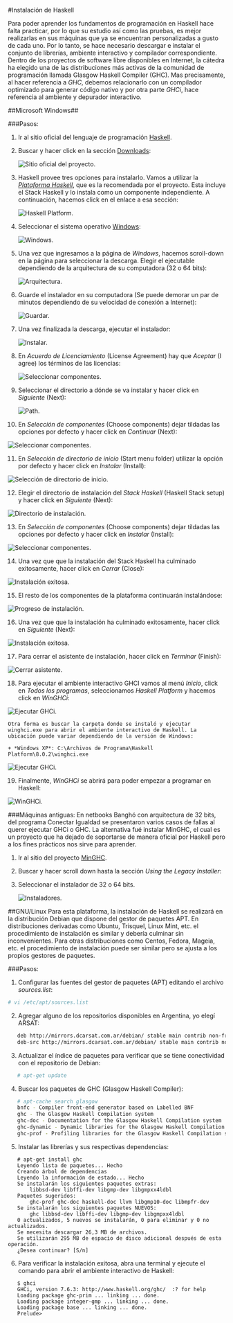 #Instalación de Haskell

Para poder aprender los fundamentos de programación en Haskell hace falta practicar, por lo que su estudio 
así como las pruebas, es mejor realizarlas en sus máquinas que ya se encuentran personalizadas a gusto de cada uno.
Por lo tanto, se hace necesario descargar e instalar el conjunto de librerías, ambiente interactivo y compilador correspondiente.
Dentro de los proyectos de software libre disponibles en Internet, la cátedra ha elegido una de las distribuciones
más activas de la comunidad de programación llamada Glasgow Haskell Compiler (GHC). 
Mas precisamente, al hacer referencia a *GHC*, debemos relacionarlo con un compilador optimizado para 
generar código nativo y por otra parte *GHCi*, hace referencia al ambiente y depurador interactivo.

##Microsoft Windows##

###Pasos:

1. Ir al sitio oficial del lenguaje de programación [Haskell](https://www.haskell.org "Haskell"). 
2. Buscar y hacer click en la sección [Downloads](https://www.haskell.org/downloads "Descargas"):

   ![Sitio oficial del proyecto.](/images/2_haskell.png "Sitio oficial")
   
3. Haskell provee tres opciones para instalarlo. Vamos a utilizar la [*Plataforma Haskell*](https://www.haskell.org/downloads#platform), que es la recomendada por el proyecto. Esta incluye el Stack Haskell y lo instala como un componente independiente. A continuación, hacemos click en el enlace a esa sección:

   ![Haskell Platform.](/images/3_haskell_downloads.png "Haskell Platform.")

4. Seleccionar el sistema operativo [Windows](https://www.haskell.org/platform/windows.html):

   ![Windows.](/images/4_haskell_os.png "Windows")
                  
5. Una vez que ingresamos a la página de *Windows*, hacemos scroll-down en la página para seleccionar la descarga. Elegir el ejecutable dependiendo de la arquitectura de su computadora (32 o 64 bits):

   ![Arquitectura.](/images/5_haskell_arch.png "Arquitectura")
   
6. Guarde el instalador en su computadora (Se puede demorar un par de minutos dependiendo de su velocidad de conexión a Internet):

   ![Guardar.](/images/6_save_exe.png "Guardar")

7. Una vez finalizada la descarga, ejecutar el instalador: 

   ![Instalar.](/images/7_execute_exe.png "Instalar")

8. En *Acuerdo de Licenciamiento* (License Agreement) hay que *Aceptar* (I agree) los términos de las licencias: 

   ![Seleccionar componentes.](/images/8_license.png "Licencia.")

9. Seleccionar el directorio a dónde se va instalar y hacer click en *Siguiente* (Next): 

   ![Path.](/images/9_choose_install_location.png "Seleccionar path")

10. En *Selección de componentes* (Choose components) dejar tildadas las opciones por defecto y hacer click en *Continuar* (Next):

   ![Seleccionar componentes.](/images/10_choose_components.png "Seleccionar componentes")

11. En *Selección de directorio de inicio* (Start menu folder) utilizar la opción por defecto y hacer click en *Instalar* (Install):

   ![Selección de directorio de inicio.](/images/11_start_menu.png "Start menu")

12. Elegir el directorio de instalación del *Stack Haskell* (Haskell Stack setup) y hacer click en *Siguiente* (Next):

   ![Directorio de instalación.](/images/12_haskell_stack_setup.png "Haskell Stack setup")

13. En *Selección de componentes* (Choose components) dejar tildadas las opciones por defecto y hacer click en *Instalar* (Install):

   ![Seleccionar componentes.](/images/13_haskell_stack_components.png "Seleccionar componentes")

14. Una vez que que la instalación del Stack Haskell ha culminado exitosamente, hacer click en *Cerrar* (Close):

   ![Instalación exitosa.](/images/14_stack_successful_installation.png "Instalación exitosa")

15. El resto de los componentes de la plataforma continuarán instalándose:

   ![Progreso de instalación.](/images/15_platform_progress.png "Progreso de instalación")

16. Una vez que que la instalación ha culminado exitosamente, hacer click en *Siguiente* (Next):

   ![Instalación exitosa.](/images/16_successful_installation.png "Instalación exitosa")

17. Para cerrar el asistente de instalación, hacer click en *Terminar* (Finish):

   ![Cerrar asistente.](/images/17_close_installer.png "Cerrar asistente de instalación")

18. Para ejecutar el ambiente interactivo GHCI vamos al menú *Inicio*, click en *Todos los programas*, seleccionamos *Haskell Platform* y hacemos click en *WinGHCi*: 

   ![Ejecutar GHCi.](/images/18_kickoff_winghci.png "Abrir GHCi")

    Otra forma es buscar la carpeta donde se instaló y ejecutar winghci.exe para abrir el ambiente interactivo de Haskell. La ubicación puede variar dependiendo de la versión de Windows:

    + *Windows XP*: C:\Archivos de Programa\Haskell Platform\8.0.2\winghci.exe


   ![Ejecutar GHCi.](/images/18b_winghci_exe.png "Abrir GHCi")

19. Finalmente, *WinGHCi* se abrirá para poder empezar a programar en Haskell:

   ![WinGHCi.](/images/19_winghci.png "Abrir GHCi")

###Máquinas antiguas:
En netbooks Banghó con arquitectura de 32 bits, del programa Conectar Igualdad se presentaron varios casos de fallas al querer ejecutar GHCi o GHC. La alternativa fué instalar MinGHC, el cual es un proyecto que ha dejado de soportarse de manera oficial por Haskell pero a los fines prácticos nos sirve para aprender.

1. Ir al sitio del proyecto [MinGHC](https://github.com/fpco/minghc "MinGHC"). 

2. Buscar y hacer scroll down hasta la sección *Using the Legacy Installer*:

3. Seleccionar el instalador de 32 o 64 bits. 

   ![Instaladores.](/images/20_download_minghc.png "MinGHC")

##GNU/Linux
Para esta plataforma, la instalación de Haskell se realizará en la distribución Debian
que dispone del gestor de paquetes APT. En distribuciones derivadas como Ubuntu, 
Trisquel, Linux Mint, etc. el procedimiento de instalación es similar y debería culminar sin inconvenientes.
Para otras distribuciones como Centos, Fedora, Mageia, etc. el procedimiento de instalación puede ser similar
pero se ajusta a los propios gestores de paquetes. 

###Pasos:

1. Configurar las fuentes del gestor de paquetes (APT) editando el archivo *sources.list*:
```bash
# vi /etc/apt/sources.list
```
2. Agregar alguno de los repositorios disponibles en Argentina, yo elegí ARSAT:
```bash
   deb http://mirrors.dcarsat.com.ar/debian/ stable main contrib non-free
   deb-src http://mirrors.dcarsat.com.ar/debian/ stable main contrib non-free
```
3. Actualizar el índice de paquetes para verificar que se tiene conectividad con el repositorio de Debian:
```bash
   # apt-get update
```
4. Buscar los paquetes de GHC (Glasgow Haskell Compiler): 
```bash
   # apt-cache search glasgow
   bnfc - Compiler front-end generator based on Labelled BNF
   ghc - The Glasgow Haskell Compilation system
   ghc-doc - Documentation for the Glasgow Haskell Compilation system
   ghc-dynamic - Dynamic libraries for the Glasgow Haskell Compilation system
   ghc-prof - Profiling libraries for the Glasgow Haskell Compilation system
```
5. Instalar las librerías y sus respectivas dependencias:
```ShellSession
   # apt-get install ghc
   Leyendo lista de paquetes... Hecho
   Creando árbol de dependencias       
   Leyendo la información de estado... Hecho
   Se instalarán los siguientes paquetes extras:
       libbsd-dev libffi-dev libgmp-dev libgmpxx4ldbl
   Paquetes sugeridos:
       ghc-prof ghc-doc haskell-doc llvm libgmp10-doc libmpfr-dev
   Se instalarán los siguientes paquetes NUEVOS:
       ghc libbsd-dev libffi-dev libgmp-dev libgmpxx4ldbl
   0 actualizados, 5 nuevos se instalarán, 0 para eliminar y 0 no actualizados.
   Se necesita descargar 26,3 MB de archivos.
   Se utilizarán 295 MB de espacio de disco adicional después de esta operación.
   ¿Desea continuar? [S/n]
```
6. Para verificar la instalación exitosa, abra una terminal y ejecute el comando para abrir el ambiente interactivo de Haskell:
```Shell
   $ ghci
   GHCi, version 7.6.3: http://www.haskell.org/ghc/  :? for help
   Loading package ghc-prim ... linking ... done.
   Loading package integer-gmp ... linking ... done.
   Loading package base ... linking ... done.
   Prelude>
```
